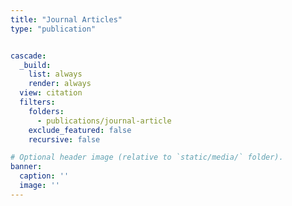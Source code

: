 ```yaml
---
title: "Journal Articles"
type: "publication"


cascade:
  _build:
    list: always
    render: always
  view: citation
  filters:
    folders:
      - publications/journal-article
    exclude_featured: false
    recursive: false

# Optional header image (relative to `static/media/` folder).
banner:
  caption: ''
  image: ''
---
```


